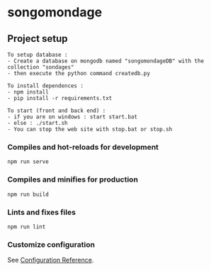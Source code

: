 # songomondage

## Project setup
```
To setup database :
- Create a database on mongodb named "songomondageDB" with the collection "sondages" 
- then execute the python command createdb.py

To install dependences :
- npm install
- pip install -r requirements.txt

To start (front and back end) :
- if you are on windows : start start.bat
- else : ./start.sh
- You can stop the web site with stop.bat or stop.sh

```

### Compiles and hot-reloads for development
```
npm run serve
```

### Compiles and minifies for production
```
npm run build
```

### Lints and fixes files
```
npm run lint
```

### Customize configuration
See [Configuration Reference](https://cli.vuejs.org/config/).
